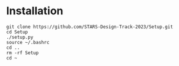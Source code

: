 # Installation

```
git clone https://github.com/STARS-Design-Track-2023/Setup.git
cd Setup
./setup.py
source ~/.bashrc
cd ..
rm -rf Setup
cd ~

```